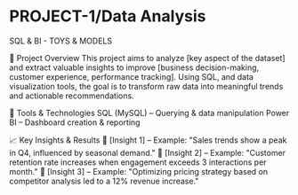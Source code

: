 # PROJECT-1/Data Analysis
SQL & BI - TOYS &amp; MODELS

📌 Project Overview
This project aims to analyze [key aspect of the dataset] and extract valuable insights to improve [business decision-making, customer experience, performance tracking]. Using SQL, and data visualization tools, the goal is to transform raw data into meaningful trends and actionable recommendations.

🔧 Tools & Technologies
 SQL (MySQL) – Querying & data manipulation
 Power BI – Dashboard creation & reporting

📈 Key Insights & Results
🔹 [Insight 1] – Example: "Sales trends show a peak in Q4, influenced by seasonal demand."
🔹 [Insight 2] – Example: "Customer retention rate increases when engagement exceeds 3 interactions per month."
🔹 [Insight 3] – Example: "Optimizing pricing strategy based on competitor analysis led to a 12% revenue increase."
